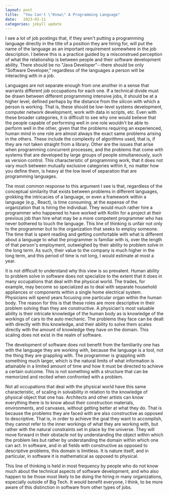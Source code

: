 ```yaml
---
layout: post
title:  "You Can't \"Know\" A Programming Language"
date:   2023-03-11
categories: jekyll update
---
```


I see a lot of job postings that, if they aren't putting a programming language directly in the
title of a position they are hiring for, will put the name of the language as an important
requirement somewhere in the job description. I believe this is a practice guided by a misconstrued
perception of what the relationship is between people and their software development ability. There
should be no "Java Developer"--there should be only "Software Developer," regardless of the
languages a person will be interacting with in a job.

Languages are not separate enough from one another in a sense that warrants different job
occupations for each one. If a technical divide must be drawn between different programming
intensive jobs, it should be at a higher level, defined perhaps by the distance from the silicon
with which a person is working. That is, these should be low-level systems development, computer
network development, work with data in scripts, etc. Even with these broader categories, it is
difficult to see why one would believe that the people capable of performing well in one role
wouldn't be able to perform well in the other, given that the problems requiring an experienced,
human mind in one role are almost always the exact same problems arising in the others. These
include the complexity of algorithms used, that is, if they are not taken straight from a library.
Other are the issues that arise when programming concurrent processes, and the problems that come
with systems that are developed by large groups of people simultaneously, such as version control.
This characteristic of programming work, that it does not vary much between mutually exclusive
categories within it, no matter how you define them, is heavy at the low level of separation that
are programming languages.

The most common response to this argument I see is that, regardless of the conceptual similarity
that exists between problems in different languages, grokking the intricacies of a language, or even
a framework within a language (e.g., React), is time consuming, at the expense of the organization
that is hiring the individual. They would much rather hire a programmer who happened to have worked
with Kotlin for a project at their previous job than hire what may be a more competent programmer
who has never bothered to touch the language. This line of thinking is unfair not only to the
programmer but to the organization that seeks to employ someone. The time that is spent reading and
getting comfortable with what is different about a language to what the programmer is familiar with
is, over the length of that person's employment, outweighed by their ability to problem solve in the
long term. As such, their value to the company is much higher in the long term, and this period of
time is not long, I would estimate at most a year.

It is not difficult to understand why this view is so prevalent. Human ability to problem solve in
software does not specialize to the extent that it does in many occupations that deal with the
physical world. The trades, for example, may become so specialized as to deal with separate
household appliances or components within a single home electrical system. Physicians will spend
years focusing one particular organ within the human body. The reason for this is that these roles
are more descriptive in their problem solving than they are constructive. A physician's most
valuable ability is their intricate knowledge of the human body as is knowledge of the workings of
cars to the auto mechanic. The problems they face can be dealt with directly with this knowledge,
and their ability to solve them scales directly with the amount of knowledge they have on the
domain. This scaling does not exist in the realm of software.

The development of software does not benefit from the familiarity one has with the language they are
working with, because the language is a tool, not the thing they are grappling with. The programmer
is grappling with something much larger, which is the natural limits of what information is
attainable in a limited amount of time and how it must be directed to achieve a certain outcome.
This is not something with a structure that can be memorized and recited when confronted with a
problem.

Not all occupations that deal with the physical world have this same characteristic, of scaling in
solvability in relation to the knowledge of physical object that one has. Architects and other
artists can know everything there is to know about their construction materials, environments, and
canvases, without getting better at what they do. That is because the problems they are faced with
are also constructive as opposed to descriptive. That is, in order to achieve the goal they want to
accomplish, they cannot refer to the inner workings of what they are working with, but rather with
the natural constraints set in place by the universe. They will move forward in their obstacle not
by understanding the object within which the problem lies but rather by understanding the domain
within which one can act. In software, and in all fields with constructive as opposed to descriptive
problems, this domain is limitless. It is nature itself, and in particular, in software it is
mathematical as opposed to physical.

This line of thinking is held in most frequency by people who do not know much about the technical
aspects of software development, and who also happen to be those most likely to be doing the hiring
in many organizations, especially outside of Big Tech. It would benefit everyone, I think, to 
be more aware of this distinction in software from other types of jobs.
